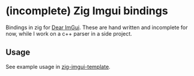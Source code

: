 # (incomplete) Zig Imgui bindings
Bindings in zig for [Dear ImGui](https://github.com/ocornut/imgui). These are hand written and incomplete for now, while I work on a c++ parser in a side project.
## Usage
See example usage in [zig-imgui-template](https://github.com/dumheter/zimgui).
